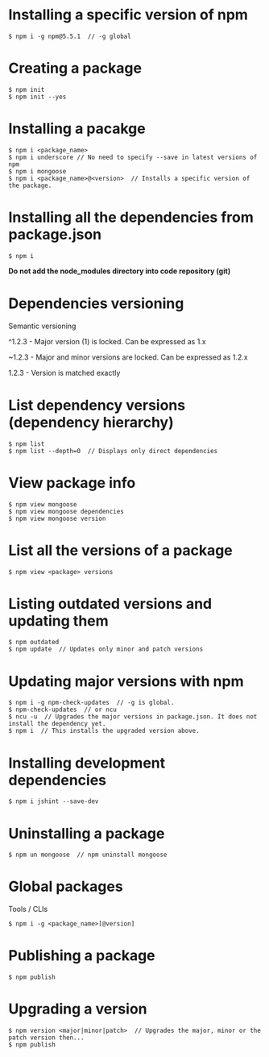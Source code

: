 # Installing a specific version of npm
    $ npm i -g npm@5.5.1  // -g global

# Creating a package
    $ npm init
    $ npm init --yes

# Installing a pacakge
    $ npm i <package_name>
    $ npm i underscore // No need to specify --save in latest versions of npm
    $ npm i mongoose
    $ npm i <package_name>@<version>  // Installs a specific version of the package.

# Installing all the dependencies from package.json
    $ npm i

__Do not add the node_modules directory into code repository (git)__

# Dependencies versioning
Semantic versioning

^1.2.3 - Major version (1) is locked. Can be expressed as 1.x

~1.2.3 - Major and minor versions are locked. Can be expressed as 1.2.x

1.2.3 - Version is matched exactly

# List dependency versions (dependency hierarchy)
    $ npm list
    $ npm list --depth=0  // Displays only direct dependencies

# View package info
    $ npm view mongoose
    $ npm view mongoose dependencies
    $ npm view mongoose version

# List all the versions of a package
    $ npm view <package> versions

# Listing outdated versions and updating them
    $ npm outdated
    $ npm update  // Updates only minor and patch versions

# Updating major versions with npm
    $ npm i -g npm-check-updates  // -g is global.
    $ npm-check-updates  // or ncu
    $ ncu -u  // Upgrades the major versions in package.json. It does not install the dependency yet.
    $ npm i  // This installs the upgraded version above.

# Installing development dependencies
    $ npm i jshint --save-dev

# Uninstalling a package
    $ npm un mongoose  // npm uninstall mongoose

# Global packages
Tools / CLIs

    $ npm i -g <package_name>[@version]

# Publishing a package
    $ npm publish

# Upgrading a version
    $ npm version <major|minor|patch>  // Upgrades the major, minor or the patch version then...
    $ npm publish